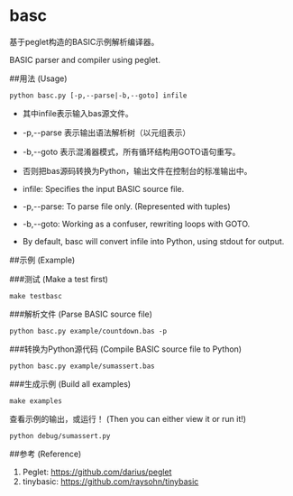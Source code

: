 basc
====

基于peglet构造的BASIC示例解析编译器。

BASIC parser and compiler using peglet.

##用法 (Usage)

```
python basc.py [-p,--parse|-b,--goto] infile
```
* 其中infile表示输入bas源文件。
* -p,--parse 表示输出语法解析树（以元组表示）
* -b,--goto 表示混淆器模式，所有循环结构用GOTO语句重写。
* 否则把bas源码转换为Python，输出文件在控制台的标准输出中。

* infile: Specifies the input BASIC source file.
* -p,--parse: To parse file only. (Represented with tuples) 
* -b,--goto: Working as a confuser, rewriting loops with GOTO.
* By default, basc will convert infile into Python, using stdout for output.

##示例 (Example)

###测试 (Make a test first)

```
make testbasc
```

###解析文件 (Parse BASIC source file)
```
python basc.py example/countdown.bas -p
```

###转换为Python源代码 (Compile BASIC source file to Python)
```
python basc.py example/sumassert.bas
```

###生成示例 (Build all examples)
```
make examples
```
查看示例的输出，或运行！
(Then you can either view it or run it!)
```
python debug/sumassert.py
```

##参考 (Reference)

1. Peglet: https://github.com/darius/peglet
2. tinybasic: https://github.com/raysohn/tinybasic
